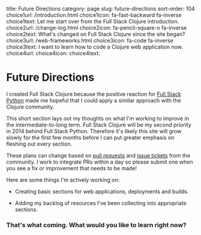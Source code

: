 title: Future Directions
category: page
slug: future-directions
sort-order: 104
choice1url: /introduction.html
choice1icon: fa-fast-backward fa-inverse
choice1text: Let me start over from the Full Stack Clojure introduction.
choice2url: /change-log.html
choice2icon: fa-pencil-square-o fa-inverse
choice2text: What's changed on Full Stack Clojure since the site began?
choice3url: /web-frameworks.html
choice3icon: fa-code fa-inverse
choice3text: I want to learn how to code a Clojure web application now.
choice4url:
choice4icon:
choice4text:


# Future Directions
I created Full Stack Clojure because the positive reaction for 
[Full Stack Python](http://www.fullstackpython.com/) made me hopeful that
I could apply a similar approach with the Clojure community.

This short section lays out my thoughts on what I'm working to improve in the
intermediate-to-long term. Full Stack Clojure will be my second priority in
2014 behind Full Stack Python. Therefore it's likely this site will grow slowly
for the first few months before I can put greater emphasis on fleshing out
every section.

These plans can change based on 
[pull requests](https://github.com/makaimc/fullstackclojure.github.com/pulls)
and 
[issue tickets](https://github.com/makaimc/fullstackpython.github.com/issues) 
from the community. I work to integrate PRs within a day so please 
submit one when you see a fix or improvement that needs to be made!

Here are some things I'm actively working on:

* Creating basic sections for web applications, deployments and builds.

* Adding my backlog of resources I've been collecting into appropriate 
  sections.


### That's what coming. What would you like to learn right now?
